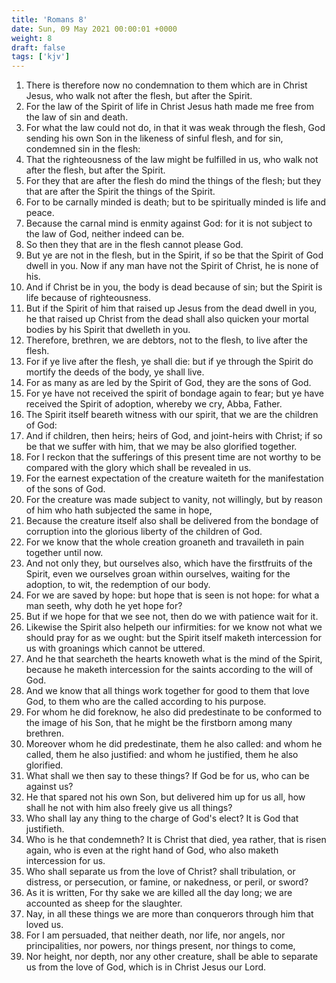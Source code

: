 ```yaml
---
title: 'Romans 8'
date: Sun, 09 May 2021 00:00:01 +0000
weight: 8
draft: false
tags: ['kjv'] 
---
```


1. There is therefore now no condemnation to them which are in Christ Jesus, who walk not after the flesh, but after the Spirit.
2. For the law of the Spirit of life in Christ Jesus hath made me free from the law of sin and death.
3. For what the law could not do, in that it was weak through the flesh, God sending his own Son in the likeness of sinful flesh, and for sin, condemned sin in the flesh:
4. That the righteousness of the law might be fulfilled in us, who walk not after the flesh, but after the Spirit.
5. For they that are after the flesh do mind the things of the flesh; but they that are after the Spirit the things of the Spirit.
6. For to be carnally minded is death; but to be spiritually minded is life and peace.
7. Because the carnal mind is enmity against God: for it is not subject to the law of God, neither indeed can be.
8. So then they that are in the flesh cannot please God.
9. But ye are not in the flesh, but in the Spirit, if so be that the Spirit of God dwell in you. Now if any man have not the Spirit of Christ, he is none of his.
10. And if Christ be in you, the body is dead because of sin; but the Spirit is life because of righteousness.
11. But if the Spirit of him that raised up Jesus from the dead dwell in you, he that raised up Christ from the dead shall also quicken your mortal bodies by his Spirit that dwelleth in you.
12. Therefore, brethren, we are debtors, not to the flesh, to live after the flesh.
13. For if ye live after the flesh, ye shall die: but if ye through the Spirit do mortify the deeds of the body, ye shall live.
14. For as many as are led by the Spirit of God, they are the sons of God.
15. For ye have not received the spirit of bondage again to fear; but ye have received the Spirit of adoption, whereby we cry, Abba, Father.
16. The Spirit itself beareth witness with our spirit, that we are the children of God:
17. And if children, then heirs; heirs of God, and joint-heirs with Christ; if so be that we suffer with him, that we may be also glorified together.
18. For I reckon that the sufferings of this present time are not worthy to be compared with the glory which shall be revealed in us.
19. For the earnest expectation of the creature waiteth for the manifestation of the sons of God.
20. For the creature was made subject to vanity, not willingly, but by reason of him who hath subjected the same in hope,
21. Because the creature itself also shall be delivered from the bondage of corruption into the glorious liberty of the children of God.
22. For we know that the whole creation groaneth and travaileth in pain together until now.
23. And not only they, but ourselves also, which have the firstfruits of the Spirit, even we ourselves groan within ourselves, waiting for the adoption, to wit, the redemption of our body.
24. For we are saved by hope: but hope that is seen is not hope: for what a man seeth, why doth he yet hope for?
25. But if we hope for that we see not, then do we with patience wait for it.
26. Likewise the Spirit also helpeth our infirmities: for we know not what we should pray for as we ought: but the Spirit itself maketh intercession for us with groanings which cannot be uttered.
27. And he that searcheth the hearts knoweth what is the mind of the Spirit, because he maketh intercession for the saints according to the will of God.
28. And we know that all things work together for good to them that love God, to them who are the called according to his purpose.
29. For whom he did foreknow, he also did predestinate to be conformed to the image of his Son, that he might be the firstborn among many brethren.
30. Moreover whom he did predestinate, them he also called: and whom he called, them he also justified: and whom he justified, them he also glorified.
31. What shall we then say to these things? If God be for us, who can be against us?
32. He that spared not his own Son, but delivered him up for us all, how shall he not with him also freely give us all things?
33. Who shall lay any thing to the charge of God's elect? It is God that justifieth.
34. Who is he that condemneth? It is Christ that died, yea rather, that is risen again, who is even at the right hand of God, who also maketh intercession for us.
35. Who shall separate us from the love of Christ? shall tribulation, or distress, or persecution, or famine, or nakedness, or peril, or sword?
36. As it is written, For thy sake we are killed all the day long; we are accounted as sheep for the slaughter.
37. Nay, in all these things we are more than conquerors through him that loved us.
38. For I am persuaded, that neither death, nor life, nor angels, nor principalities, nor powers, nor things present, nor things to come,
39. Nor height, nor depth, nor any other creature, shall be able to separate us from the love of God, which is in Christ Jesus our Lord.

